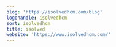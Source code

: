 ```yaml
---
blog: 'https://isolvedhcm.com/blog'
logohandle: isolvedhcm
sort: isolvedhcm
title: isolved
website: 'https://www.isolvedhcm.com/'
---
```

